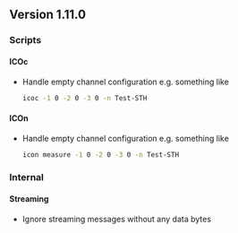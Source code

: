 ## Version 1.11.0

### Scripts

#### ICOc

- Handle empty channel configuration e.g. something like

  ```sh
  icoc -1 0 -2 0 -3 0 -n Test-STH
  ```

#### ICOn

- Handle empty channel configuration e.g. something like

  ```sh
  icon measure -1 0 -2 0 -3 0 -n Test-STH
  ```

### Internal

#### Streaming

- Ignore streaming messages without any data bytes
